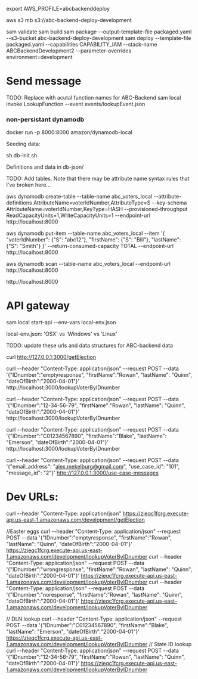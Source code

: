 export AWS_PROFILE=abcbackenddeploy

aws s3 mb s3://abc-backend-deploy-development

sam validate
sam build
sam package --output-template-file packaged.yaml --s3-bucket abc-backend-deploy-development
sam deploy --template-file packaged.yaml --capabilities CAPABILITY_IAM --stack-name ABCBackendDevelopment2 --parameter-overrides environment=development

# Send message

TODO: Replace with acutal function names for ABC-Backend
sam local invoke LookupFunction --event events/lookupEvent.json

### non-persistant dynamodb

docker run -p 8000:8000 amazon/dynamodb-local

Seeding data:

sh db-init.sh

Definitions and data in db-json/

TODO: Add tables. Note that there may be attribute name syntax rules that I've broken here...

aws dynamodb create-table --table-name abc_voters_local --attribute-definitions AttributeName=voterIdNumber,AttributeType=S --key-schema AttributeName=voterIdNumber,KeyType=HASH --provisioned-throughput ReadCapacityUnits=1,WriteCapacityUnits=1 --endpoint-url http://localhost:8000

aws dynamodb put-item --table-name abc_voters_local --item '{ "voterIdNumber": {"S": "abc12"}, "firstName": {"S": "Bill"}, "lastName": {"S": "Smith"} }' --return-consumed-capacity TOTAL --endpoint-url http://localhost:8000

aws dynamodb scan --table-name abc_voters_local --endpoint-url http://localhost:8000

http://localhost:8000

# API gateway

sam local start-api --env-vars local-env.json

local-env.json: 'OSX' vs 'Windows' vs 'Linux'

TODO: update these urls and data structures for ABC-backend data

curl http://127.0.0.1:3000/getElection

curl --header "Content-Type: application/json" --request POST --data '{"IDnumber":"emptyresponse", "firstName":"Rowan", "lastName": "Quinn", "dateOfBirth":"2000-04-01"}' http://localhost:3000/lookupVoterByIDnumber

curl --header "Content-Type: application/json" --request POST --data '{"IDnumber":"12-34-56-79", "firstName":"Rowan", "lastName": "Quinn", "dateOfBirth":"2000-04-01"}' http://localhost:3000/lookupVoterByIDnumber

curl --header "Content-Type: application/json" --request POST --data '{"IDnumber":"C01234567890", "firstName":"Blake", "lastName": "Emerson", "dateOfBirth":"2000-04-01"}' http://localhost:3000/lookupVoterByIDnumber

curl --header "Content-Type: application/json" --request POST --data '{"email_address": "alex.mekelburg@gmail.com", "use_case_id": "101", "message_id": "2"}' http://127.0.0.1:3000/use-case-messages

# Dev URLs:

curl --header "Content-Type: application/json" https://zieqc1fcrg.execute-api.us-east-1.amazonaws.com/development/getElection

//Easter eggs
curl --header "Content-Type: application/json" --request POST --data '{"IDnumber":"emptyresponse", "firstName":"Rowan", "lastName": "Quinn", "dateOfBirth":"2000-04-01"}' https://zieqc1fcrg.execute-api.us-east-1.amazonaws.com/development/lookupVoterByIDnumber
curl --header "Content-Type: application/json" --request POST --data '{"IDnumber":"wrongresponse", "firstName":"Rowan", "lastName": "Quinn", "dateOfBirth":"2000-04-01"}' https://zieqc1fcrg.execute-api.us-east-1.amazonaws.com/development/lookupVoterByIDnumber
curl --header "Content-Type: application/json" --request POST --data '{"IDnumber":"noresponse", "firstName":"Rowan", "lastName": "Quinn", "dateOfBirth":"2000-04-01"}' https://zieqc1fcrg.execute-api.us-east-1.amazonaws.com/development/lookupVoterByIDnumber

// DLN lookup
curl --header "Content-Type: application/json" --request POST --data '{"IDnumber":"C01234567890", "firstName":"Blake", "lastName": "Emerson", "dateOfBirth":"2000-04-01"}' https://zieqc1fcrg.execute-api.us-east-1.amazonaws.com/development/lookupVoterByIDnumber
// State ID lookup
curl --header "Content-Type: application/json" --request POST --data '{"IDnumber":"12-34-56-79", "firstName":"Rowan", "lastName": "Quinn", "dateOfBirth":"2000-04-01"}' https://zieqc1fcrg.execute-api.us-east-1.amazonaws.com/development/lookupVoterByIDnumber
